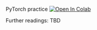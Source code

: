 PyTorch practice
[![Open In Colab](https://colab.research.google.com/assets/colab-badge.svg)](https://colab.research.google.com/github/girafe-ai/ml-mipt/blob/basic_s20/week0_09_Optimization_and_Regularization_in_DL/week0_09_PyTorch_and_Dataloaders.ipynb)


Further readings:
TBD

